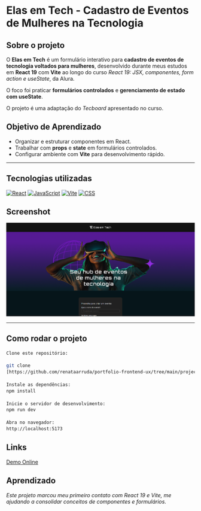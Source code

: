 # Elas em Tech - Cadastro de Eventos de Mulheres na Tecnologia

## Sobre o projeto
O **Elas em Tech** é um formulário interativo para **cadastro de eventos de tecnologia voltados para mulheres**, desenvolvido durante meus estudos em **React 19** com **Vite** ao longo do curso *React 19: JSX, componentes, form action e useState*, da Alura.

O foco foi praticar **formulários controlados** e **gerenciamento de estado com useState**.

O projeto é uma adaptação do *Tecboard* apresentado no curso.

## Objetivo de Aprendizado
- Organizar e estruturar componentes em React.
- Trabalhar com **props** e **state** em formulários controlados.
- Configurar ambiente com **Vite** para desenvolvimento rápido.

---

## Tecnologias utilizadas

[![React](https://img.shields.io/badge/React-19-blue)]() 
[![JavaScript](https://img.shields.io/badge/JavaScript-ES6-yellow)]() 
[![Vite](https://img.shields.io/badge/Vite-5.0-646CFF)]() 
[![CSS](https://img.shields.io/badge/CSS-Modules-purple)]()  

## Screenshot
![Screenshot do Elas em Tech](image.png)

---

## Como rodar o projeto
```bash
Clone este repositório:

git clone 
[https://github.com/renataarruda/portfolio-frontend-ux/tree/main/projects/react-projects/elas-em-tech]

Instale as dependências:  
npm install

Inicie o servidor de desenvolvimento:  
npm run dev

Abra no navegador:  
http://localhost:5173
```

## Links
[Demo Online](https://elas-em-tech.vercel.app/)

## Aprendizado
*Este projeto marcou meu primeiro contato com React 19 e Vite, me ajudando a consolidar conceitos de componentes e formulários.*

